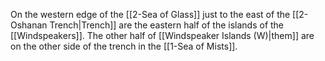On the western edge of the [[2-Sea of Glass]] just to the east of the [[2-Oshanan Trench|Trench]] are the eastern half of the islands of the [[Windspeakers]].  The other half of [[Windspeaker Islands (W)|them]] are on the other side of the trench in the [[1-Sea of Mists]].
